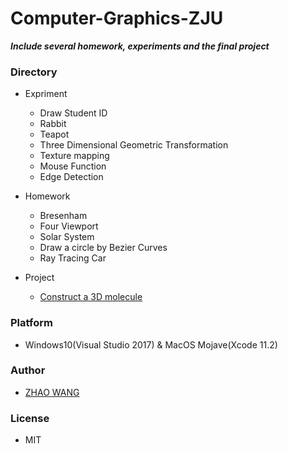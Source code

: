 # Computer-Graphics-ZJU

***Include several homework, experiments and the final project***

### Directory

- Expriment
  
  - Draw Student ID
  - Rabbit
  - Teapot
  - Three Dimensional Geometric Transformation
  - Texture mapping
  - Mouse Function
  - Edge Detection
  
- Homework
  - Bresenham
  - Four Viewport
  - Solar System
  - Draw a circle by Bezier Curves
  - Ray Tracing Car
  
- Project
  
  - [Construct a 3D molecule](https://github.com/Liang-ZX/CG2019)

### Platform

- Windows10(Visual Studio 2017) & MacOS Mojave(Xcode 11.2)

### Author

- [ZHAO WANG](mailto:Kyfafyd@zju.edu.cn)

### License

- MIT

